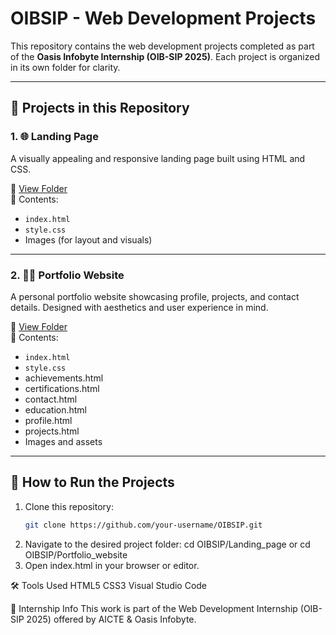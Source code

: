 # OIBSIP - Web Development Projects

This repository contains the web development projects completed as part of the **Oasis Infobyte Internship (OIB-SIP 2025)**. Each project is organized in its own folder for clarity.

---

## 📁 Projects in this Repository

### 1. 🌐 Landing Page
A visually appealing and responsive landing page built using HTML and CSS.

🔗 [View Folder](./Landing_page)  
📂 Contents:
- `index.html`
- `style.css`
- Images (for layout and visuals)

---

### 2. 🧑‍💼 Portfolio Website
A personal portfolio website showcasing profile, projects, and contact details. Designed with aesthetics and user experience in mind.

🔗 [View Folder](./Portfolio_website)  
📂 Contents:
- `index.html`
- `style.css`
- achievements.html
- certifications.html
- contact.html
- education.html
- profile.html
- projects.html
- Images and assets

---

## 🚀 How to Run the Projects

1. Clone this repository:
   ```bash
   git clone https://github.com/your-username/OIBSIP.git
2. Navigate to the desired project folder:
cd OIBSIP/Landing_page
or
cd OIBSIP/Portfolio_website
3. Open index.html in your browser or editor.

🛠️ Tools Used
HTML5
CSS3
Visual Studio Code

📌 Internship Info
This work is part of the Web Development Internship (OIB-SIP 2025) offered by AICTE & Oasis Infobyte.
